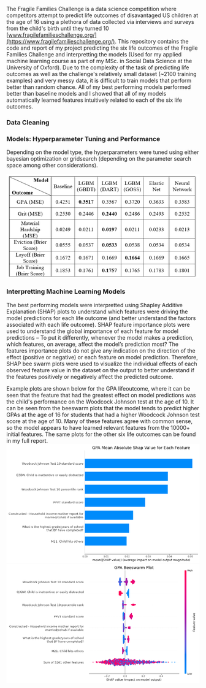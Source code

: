 The Fragile Families Challenge is a data science competition where competitors attempt to predict life outcomes of disavantaged US children at the age of 16 using a plethora of data collected via interviews and surveys from the child's birth until they turned 10 [www.fragilefamilieschallenge.org/](https://www.fragilefamilieschallenge.org/).
This repository contains the code and report of my project predicting the six life outcomes of the Fragile Families Challenge and interpretting the models (Used for my applied machine learning course as part of my MSc. in Social Data Science at the University of Oxford). Due to the complexity of the task of predicting life outcomes as well as the challenge's relatively small dataset (~2100 training examples) and very messy data, it is difficult to train models that perform better than random chance. All of my best performing models performed better than baseline models and I showed that all of my models automatically learned features intuitively related to each of the six life outcomes.

### Data Cleaning

### Models: Hyperparameter Tuning and Performance
Depending on the model type, the hyperparameters were tuned using either bayesian optimization or gridsearch (depending on the parameter search space among other considerations).

![alt text](https://github.com/plizeeee/Fragile-Families-Challenge/blob/main/Images/Accuracies%20on%20Test%20Set.PNG)
### Interpretting Machine Learning Models
The best performing models were interpretted using Shapley Additive Explanation (SHAP) plots to understand which features were driving the model predictions for each life outcome (and better understand the factors associated with each life outcome). SHAP feature importance plots were used to understand the global importance of each feature for model predictions – To put it differently, whenever the model makes a prediction, which features, on average, affect the model’s prediction most? The features importance plots do not give any indication on the direction of the effect (positive or negative) or each feature on model prediction. Therefore, SHAP bee swarm plots were used to visualize the individual effects of each observed feature value in the dataset on the output to better understand if the features positively or negatively affect the predicted outcome.

Example plots are shown below for the GPA lifeoutcome, where it can be seen that the feature that had the greatest effect on model predictions was the child's performance on the Woodcock Johnson test at the age of 10. It can be seen from the beeswarm plots that the model tends to predict higher GPAs at the age of 16 for students that had a higher Woodcock Johnson test score at the age of 10. Many of these features agree with common sense, so the model appears to have learned relevant features from the 10000+ initial features. The same plots for the other six life outcomes can be found in my full report.
![alt text](https://github.com/plizeeee/Fragile-Families-Challenge/blob/main/Images/Example%20SHAP%20Features%20Importance%20Plot.PNG)
![alt text](https://github.com/plizeeee/Fragile-Families-Challenge/blob/main/Images/Example%20SHAP%20Bee%20Swarm%20Plot.PNG)